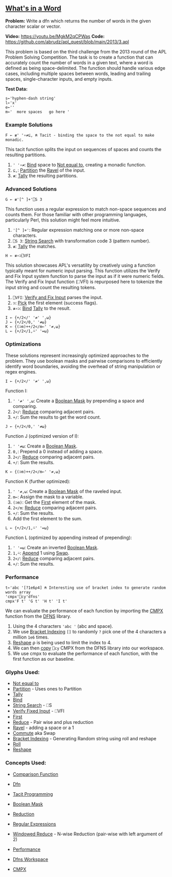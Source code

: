 ## [What's in a Word](https://problems.tryapl.org/psets/2013.html?goto=P3_What_Is_In_a_Word)

**Problem:** Write a dfn which returns the number of words in the given character scalar or vector.

**Video:** https://youtu.be/MgkM2qCPWas 
**Code:** https://github.com/abrudz/apl_quest/blob/main/2013/3.apl

This problem is based on the third challenge from the 2013 round of the APL Problem Solving Competition. The task is to create a function that can accurately count the number of words in a given text, where a word is defined as being space-delimited. The function should handle various edge cases, including multiple spaces between words, leading and trailing spaces, single-character inputs, and empty inputs.

**Test Data:**

```apl
s←'hyphen-dash string'
l←'x'
e←''
m←'  more spaces   go here '
```



### Example Solutions

```APL
F ← ≢' '∘≠⊆, ⍝ Tacit - binding the space to the not equal to make monadic. 
```

This tacit function splits the input on sequences of spaces and counts the resulting partitions. 

1. `' '∘≠`: [Bind](https://aplwiki.com/wiki/Bind) space to [Not equal to](https://aplwiki.com/wiki/Not_Equal_to), creating a monadic function.
2. `⊆,`: [Partition](https://aplwiki.com/wiki/Partition) the [Ravel](https://aplwiki.com/wiki/Ravel) of the input.
3. `≢`: [Tally](https://aplwiki.com/wiki/Tally) the resulting partitions.



### Advanced Solutions

```APL
G ← ≢'[^ ]+'⎕S 3
```

This function uses a regular expression to match non-space sequences and counts them. For those familiar with other programming languages, particularly Perl, this solution might feel more intuitive.

1. `'[^ ]+'`: Regular expression matching one or more non-space characters.
2. `⎕S 3`: [String Search](http://help.dyalog.com/18.0/index.htm#Language/System%20Functions/r.htm) with transformation code 3 (pattern number).
3. `≢`: [Tally](https://aplwiki.com/wiki/Tally) the matches.



```APL
H ← ≢∘⊃⎕VFI
```

This solution showcases APL's versatility by creatively using a function typically meant for numeric input parsing. This function utilizes the Verify and Fix Input system function to parse the input as if it were numeric fields. The Verify and Fix Input function (⎕VFI) is repurposed here to tokenize the input string and count the resulting tokens.

1. `⎕VFI`: [Verify and Fix Input](https://xpqz.github.io/cultivations/Constants.html?highlight=fix%20input#verify-and-fix-input-vfi) parses the input.
2. `⊃`: [Pick](https://xpqz.github.io/learnapl/indexing.html?highlight=first#pick) the first element (success flags).
3. `≢∘⊃`: [Bind](https://mastering.dyalog.com/Tacit-Programming.html?highlight=bind#binding) [Tally](https://aplwiki.com/wiki/Tally) to the result.

```APL
I ← {+/2</' '≠' ',⍵}
J ← {+/2</0,' '≠⍵}
K ← {(⊃m)++/2</m←' '≠,⍵}
L ← {+/2</1,⍨' '=⍵}
```



### Optimizations

These solutions represent increasingly optimized approaches to the problem. They use boolean masks and pairwise comparisons to efficiently identify word boundaries, avoiding the overhead of string manipulation or regex engines.

```apl
I ← {+/2</' '≠' ',⍵}
```

Function I:
1. `' '≠' ',⍵`: Create a [Boolean Mask](https://aplwiki.com/wiki/Boolean) by prepending a space and comparing.
2. `2</`: [Reduce](https://aplwiki.com/wiki/Reduce) comparing adjacent pairs.
3. `+/`: Sum the results to get the word count.



```apl
J ← {+/2</0,' '≠⍵}
```

Function J (optimized version of I):
1. `' '≠⍵`: Create a [Boolean Mask](https://aplwiki.com/wiki/Boolean).
2. `0,`: Prepend a 0 instead of adding a space.
3. `2</`: [Reduce](https://aplwiki.com/wiki/Reduce) comparing adjacent pairs.
4. `+/`: Sum the results.



```apl
K ← {(⊃m)++/2</m←' '≠,⍵}
```

Function K (further optimized):
1. `' '≠,⍵`: Create a [Boolean Mask](https://aplwiki.com/wiki/Boolean) of the raveled input.
2. `m←`: Assign the mask to a variable.
3. `(⊃m)`: Get the [First](https://aplwiki.com/wiki/First) element of the mask.
4. `2</m`: [Reduce](https://aplwiki.com/wiki/Reduce) comparing adjacent pairs.
5. `+/`: Sum the results.
6. Add the first element to the sum.



```apl
L ← {+/2</1,⍨' '=⍵}
```

Function L (optimized by appending instead of prepending):

1. `' '=⍵`: Create an inverted [Boolean Mask](https://aplwiki.com/wiki/Boolean).
2. `1,⍨`: [Append](https://aplwiki.com/wiki/Commute) 1 using [Swap](https://aplwiki.com/wiki/Commute).
3. `2</`: [Reduce](https://aplwiki.com/wiki/Reduce) comparing adjacent pairs.
4. `+/`: Sum the results.



### Performance

```APL
t←'abc '[?1e6⍴4] ⍝ Interesting use of bracket index to generate random words array
'cmpx'⎕cy'dfns'
cmpx'F t' 'G t' 'H t' 'I t'
```

We can evaluate the performance of each function by importing the [CMPX](http://dfns.dyalog.com/n_cmpx.htm) function from the [DFNS](http://dfns.dyalog.com/n_contents.htm) library. 

1. Using the 4 characters `'abc '` (abc and space).  
2. We use [Bracket Indexing](https://xpqz.github.io/learnapl/indexing.html#bracket-indexing) `[]` to randomly `?` pick one of the 4 characters a million `1e6` times. 
3. [Reshape](https://aplwiki.com/wiki/Reshape) ⍴ is being used to limit the index to 4. 
4. We can then [copy](http://help.dyalog.com/latest/Content/Language/System%20Functions/cy.htm) `⎕cy` CMPX from the DFNS library into our workspace.
5. We use cmpx to evaluate the performance of each function, with the first function as our baseline. 



### Glyphs Used:

- [Not equal to](https://aplwiki.com/wiki/Not_Equal_to)
- [Partition](https://aplwiki.com/wiki/Partition) - Uses ones to Partition
- [Tally](https://aplwiki.com/wiki/Tally)
- [Bind](https://aplwiki.com/wiki/Bind)
- [String Search](http://help.dyalog.com/18.0/index.htm#Language/System%20Functions/r.htm) - ⎕S
- [Verify Fixed Input](http://help.dyalog.com/18.0/index.htm#Language/System%20Functions/vfi.htm?Highlight=Verify%20and%20Fix%20Input) - ⎕VFI
- [First](https://aplwiki.com/wiki/First)
- [Reduce](https://aplwiki.com/wiki/Reduce) - Pair wise and plus reduction
- [Ravel](https://aplwiki.com/wiki/Ravel) - adding a space or a 1
- [Commute](https://aplwiki.com/wiki/Commute) aka Swap
- [Bracket Indexing](https://xpqz.github.io/learnapl/indexing.html#bracket-indexing) - Generating Random string using roll and reshape
- [Roll](https://aplwiki.com/wiki/Roll)
- [Reshape](https://aplwiki.com/wiki/Reshape)



### Concepts Used:

- [Comparison Function](https://aplwiki.com/wiki/Comparison_function)

- [Dfn](https://aplwiki.com/wiki/Dfn)

- [Tacit Programming](https://aplwiki.com/wiki/Tacit_programming)

- [Boolean Mask](https://aplwiki.com/wiki/Boolean)

- [Reduction](https://aplwiki.com/wiki/Reduce)

- [Regular Expressions](https://xpqz.github.io/cultivations/Regex.html)

- [Windowed Reduce](https://aplwiki.com/wiki/Windowed_Reduce) - N-wise Reduction (pair-wise with left argument of 2)

- [Performance](https://aplwiki.com/wiki/Performance#Performant_usage)

- [Dfns Workspace](https://aplwiki.com/wiki/Dfns_workspace)

- [CMPX](http://dfns.dyalog.com/n_cmpx.htm)

  